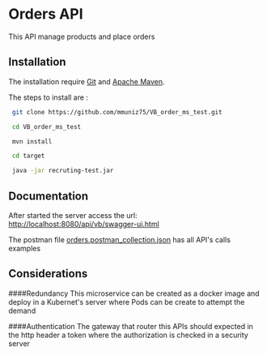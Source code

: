 # Orders API

This API manage products and place orders

## Installation

The installation require [Git](https://git-scm.com/) and 
[Apache Maven](https://maven.apache.org/).

The steps to install are :

```bash
 git clone https://github.com/mmuniz75/VB_order_ms_test.git
```
```bash
 cd VB_order_ms_test
```
```bash
 mvn install
```
```bash
 cd target
```
```bash
 java -jar recruting-test.jar
```

## Documentation

After started the server access the url:
[http://localhost:8080/api/vb/swagger-ui.html](http://localhost:8080/api/vb/swagger-ui.html)

The postman file [orders.postman_collection.json](https://www.getpostman.com/collections/00ba6e1a751d93be5de7) 
has all API's calls examples


## Considerations

####Redundancy
This microservice can be created as a docker image and deploy in
a Kubernet's server where Pods can be create to attempt the demand

####Authentication
The gateway that router this APIs should expected in the http
header a token where the authorization is checked in a security server